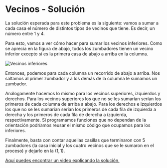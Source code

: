 # Vecinos - Solución

La solución esperada para este problema es la siguiente: vamos a sumar a cada casa el número de distintos tipos de vecinos que tiene. Es decir, un número entre 1 y 4.

Para esto, vamos a ver cómo hacer para sumar los vecinos inferiores. Como se aprecia en la figura de abajo, todos los zumbadores tienen un vecino inferior excepto si es la primera casa de abajo a arriba en la columna.

![Vecinos inferiores](inferiores.png)

Entonces, podemos para cada columna un recorrido de abajo a arriba. Nos saltamos al primer zumbador y a los demás de la columna le sumamos un zumbador.

Análogamente hacemos lo mismo para los vecinos superiores, izquierdos y derechos. Para los vecinos superiores los que no se les sumarían serían los primeros de cada columna de arriba a abajo. Para los derechos e izquierdos los que no se les sumarían serían los primeros de cada fila de izquierda a derecha y los primeros de cada fila de derecha a izquierda, respectivamente. Si programamos funciones que no dependan de la orientación podríamos reusar el mismo código que ocupamos para los inferiores.

Finalmente, basta con contar aquellas casillas que terminaron con 5 zumbadores (la casa inicial y los cuatro vecinos que se le sumaron en el proceso) y dejarlo en la $(1, 1)$.

[Aquí puedes encontrar un video explicando la solución.](https://www.youtube.com/watch?v=RIleigayBhg)